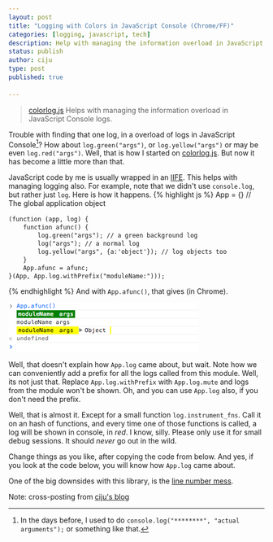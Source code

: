 ```yaml
---
layout: post
title: "Logging with Colors in JavaScript Console (Chrome/FF)"
categories: [logging, javascript, tech]
description: Help with managing the information overload in JavaScript Console logs.
status: publish
author: ciju
type: post
published: true

---
```


> [colorlog.js](https://gist.github.com/ciju/5926584) Helps with
> managing the information overload in JavaScript Console logs.

Trouble with finding that one log, in a overload of logs in JavaScript
Console[^1]? How about `log.green("args")`, or `log.yellow("args")` or
may be even `log.red("args")`. Well, that is how I started on
[colorlog.js](https://gist.github.com/ciju/5926584). But now it has
become a little more than that.


JavaScript code by me is usually wrapped in an
[IIFE](http://benalman.com/news/2010/11/immediately-invoked-function-expression/).
This helps with managing logging also. For example, note that we
didn't use `console.log`, but rather just `log`. Here is how it
happens.
{% highlight js %}
    App = {} // The global application object

    (function (app, log) {
        function afunc() {
            log.green("args"); // a green background log
            log("args"); // a normal log
            log.yellow("args", {a:'object'}); // log objects too
        }
        App.afunc = afunc;
    }(App, App.log.withPrefix("moduleName:")));

{% endhighlight %}
And with `App.afunc()`, that gives (in Chrome).

<img src="/images/consolelog.png"/>

Well, that doesn't explain how `App.log` came about, but wait. Note
how we can conveniently add a prefix for all the logs called from this
module. Well, its not just that. Replace `App.log.withPrefix` with
`App.log.mute` and logs from the module won't be shown. Oh, and you
can use `App.log` also, if you don't need the prefix.

Well, that is almost it. Except for a small function
`log.instrument_fns`. Call it on an hash of functions, and every time
one of those functions is called, a log will be shown in console, in
_red_. I know, silly. Please only use it for small debug sessions. It
should _never_ go out in the wild.

Change things as you like, after copying the code from below. And yes,
if you look at the code below, you will know how `App.log` came about.

<script src="https://gist.github.com/ciju/5926584.js"></script>

One of the big downsides with this library, is the
[line number mess](http://stackoverflow.com/questions/1340872/how-to-get-javascript-caller-function-line-number-how-to-get-javascript-caller).

Note: cross-posting from
[ciju's blog](http://ciju.in/blog/2013/09/logging-with-colors-in-javascript-console.html)

[^1]: In the days before, I used to do `console.log("********", "actual arguments");` or something like that.
